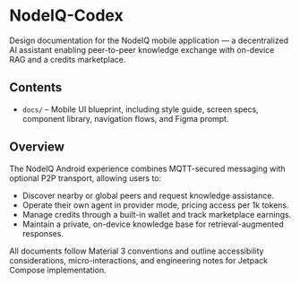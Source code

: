 # NodeIQ-Codex

Design documentation for the NodeIQ mobile application — a decentralized AI assistant enabling peer-to-peer knowledge exchange with on-device RAG and a credits marketplace.

## Contents
- `docs/` – Mobile UI blueprint, including style guide, screen specs, component library, navigation flows, and Figma prompt.

## Overview
The NodeIQ Android experience combines MQTT-secured messaging with optional P2P transport, allowing users to:
- Discover nearby or global peers and request knowledge assistance.
- Operate their own agent in provider mode, pricing access per 1k tokens.
- Manage credits through a built-in wallet and track marketplace earnings.
- Maintain a private, on-device knowledge base for retrieval-augmented responses.

All documents follow Material 3 conventions and outline accessibility considerations, micro-interactions, and engineering notes for Jetpack Compose implementation.

